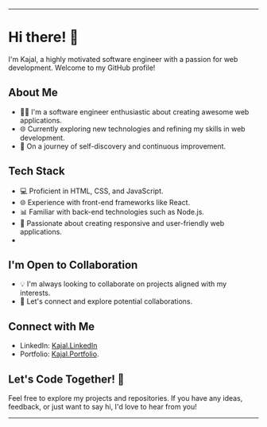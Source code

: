 
---

# Hi there! 👋

I'm Kajal, a highly motivated software engineer with a passion for web development. Welcome to my GitHub profile!


## About Me

- 👩‍💻 I'm a software engineer enthusiastic about creating awesome web applications.
- 🌐 Currently exploring new technologies and refining my skills in web development.
- 🚀 On a journey of self-discovery and continuous improvement.


## Tech Stack

- 💻 Proficient in HTML, CSS, and JavaScript.
- 🌐 Experience with front-end frameworks like React.
- 📊 Familiar with back-end technologies such as Node.js.
- 📱 Passionate about creating responsive and user-friendly web applications.
- 

## I'm Open to Collaboration

- 💡 I'm always looking to collaborate on projects aligned with my interests.
- 🤝 Let's connect and explore potential collaborations.


## Connect with Me

- LinkedIn: [Kajal.LinkedIn](https://www.linkedin.com/in/kajal-1004b21b2/)
- Portfolio: [Kajal.Portfolio](https://kajalsah7611.netlify.app/).
  

## Let's Code Together! 🚀

Feel free to explore my projects and repositories. If you have any ideas, feedback, or just want to say hi, I'd love to hear from you!

---

<!---
Kajalsah7611/Kajalsah7611 is a ✨ special ✨ repository because its `README.md` (this file) appears on your GitHub profile.
You can click the Preview link to take a look at your changes.
--->

